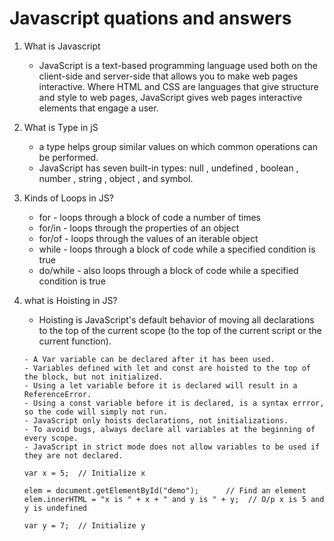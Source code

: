 # Javascript quations and answers


1. What is Javascript
    - JavaScript is a text-based programming language used both on the client-side and server-side that allows you to make web pages interactive. Where HTML and CSS are languages that give structure and style to web pages, JavaScript gives web pages interactive elements that engage a user.

2. What is Type in jS
    - a type helps group similar values on which common operations can be performed.
    - JavaScript has seven built-in types: null , undefined , boolean , number , string , object , and symbol.

3. Kinds of Loops in JS?
    - for - loops through a block of code a number of times
    - for/in - loops through the properties of an object
    - for/of - loops through the values of an iterable object
    - while - loops through a block of code while a specified condition is true
    - do/while - also loops through a block of code while a specified condition is true

4. what is Hoisting in JS?
    - Hoisting is JavaScript's default behavior of moving all declarations to the top of the current scope (to the top of the current script or the current function).
    ```
    - A Var variable can be declared after it has been used.
    - Variables defined with let and const are hoisted to the top of the block, but not initialized.
    - Using a let variable before it is declared will result in a ReferenceError.
    - Using a const variable before it is declared, is a syntax errror, so the code will simply not run.
    - JavaScript only hoists declarations, not initializations.
    - To avoid bugs, always declare all variables at the beginning of every scope.
    - JavaScript in strict mode does not allow variables to be used if they are not declared.

    var x = 5;  // Initialize x

    elem = document.getElementById("demo");      // Find an element 
    elem.innerHTML = "x is " + x + " and y is " + y;  // O/p x is 5 and y is undefined

    var y = 7;  // Initialize y

    ```
